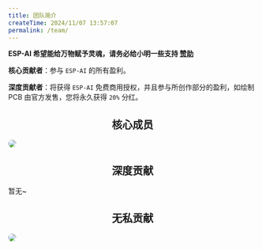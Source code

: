 ```yaml
---
title: 团队简介
createTime: 2024/11/07 13:57:07
permalink: /team/
---
```

 
**ESP-AI 希望能给万物赋予灵魂，请务必给小明一些支持 [赞助](/sponsor/)**

**核心贡献者**：参与 `ESP-AI` 的所有盈利。

**深度贡献者**：将获得 `ESP-AI` 免费商用授权，并且参与所创作部分的盈利，如绘制 PCB 由官方发售，您将永久获得 `20%` 分红。


 

## <center>核心成员</center>
 
<CardGrid cols="4">
  <Card class="spomsor-card" style="background: transparent;">
    <a class="spomsor-a" href="https://xiaomingio.top/me/" target="_blcok" title="小明IO">
        <img src="https://xiaomingio.top/me/head.jpg" style="border-radius: 50%;"/>
    </a>
  </Card>  
</CardGrid>  

## <center>深度贡献</center> 
暂无~

## <center>无私贡献</center>  
<CardGrid  cols="4">
  <Card class="spomsor-card" style="background: transparent;">
    <a class="spomsor-a" href="https://espai.fun/" target="_blcok" title="未留名的PCB贡献者">
        <img src="https://espai.fun/images/logo-tm.png" style="border-radius: 50%;"/>
    </a>
  </Card> 
</CardGrid> 

